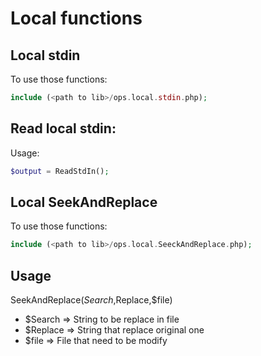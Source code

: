 # Local functions

## Local stdin

To use those functions:

```php
include (<path to lib>/ops.local.stdin.php);
```

## Read local stdin:

Usage:

```php
$output = ReadStdIn();
```

## Local SeekAndReplace

To use those functions:

```php
include (<path to lib>/ops.local.SeeckAndReplace.php);
```

## Usage

SeekAndReplace($Search,$Replace,$file)

* $Search                           => String to be replace in file
* $Replace                          => String that replace original one
* $file                             => File that need to be modify 
